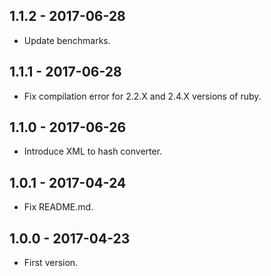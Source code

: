 ## 1.1.2 - 2017-06-28

  - Update benchmarks.

## 1.1.1 - 2017-06-28

  - Fix compilation error for 2.2.X and 2.4.X versions of ruby.

## 1.1.0 - 2017-06-26

  - Introduce XML to hash converter.

## 1.0.1 - 2017-04-24

  - Fix README.md.

## 1.0.0 - 2017-04-23

  - First version.
